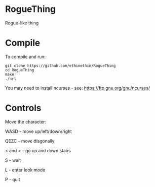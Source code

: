 # RogueThing
Rogue-like thing

# Compile
To compile and run:

    git clone https://github.com/ethinethin/RogueThing
    cd RogueThing
    make
    ./nrl

You may need to install ncurses - see: https://ftp.gnu.org/gnu/ncurses/

# Controls

Move the character:

WASD - move up/left/down/right

QEZC - move diagonally

< and > - go up and down stairs

S - wait

L - enter look mode

P - quit
